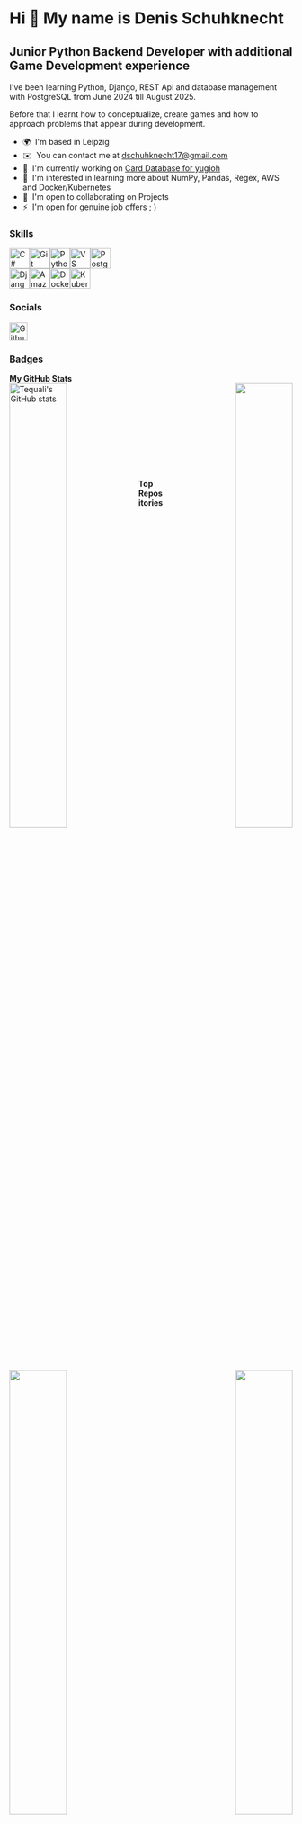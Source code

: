 Hi 👋 My name is Denis Schuhknecht
==================================

Junior Python Backend Developer with additional Game Development experience
---------------------------------------------------------------------------

I've been learning Python, Django, REST Api and database management with PostgreSQL from June 2024 till August 2025.

Before that I learnt how to conceptualize, create games and how to approach problems that appear during development.

* 🌍  I'm based in Leipzig
* ✉️  You can contact me at [dschuhknecht17@gmail.com](mailto:dschuhknecht17@gmail.com)
* 🚀  I'm currently working on [Card Database for yugioh](http://https://github.com/Tequali/Yugioh-Database)
* 🧠  I'm interested in learning more about NumPy, Pandas, Regex, AWS and Docker/Kubernetes
* 🤝  I'm open to collaborating on Projects
* ⚡  I'm open for genuine job offers ; )

### Skills


<p align="left">
<a href="https://docs.microsoft.com/en-us/dotnet/csharp/" target="_blank" rel="noreferrer"><img src="https://raw.githubusercontent.com/danielcranney/readme-generator/main/public/icons/skills/csharp-colored.svg" width="36" height="36" alt="C#" title="C#"/></a><a href="https://git-scm.com/" target="_blank" rel="noreferrer"><img src="https://raw.githubusercontent.com/danielcranney/readme-generator/main/public/icons/skills/git-colored.svg" width="36" height="36" alt="Git" title="Git"/></a><a href="https://www.python.org/" target="_blank" rel="noreferrer"><img src="https://raw.githubusercontent.com/danielcranney/readme-generator/main/public/icons/skills/python-colored.svg" width="36" height="36" alt="Python" title="Python"/></a><a href="https://code.visualstudio.com/" target="_blank" rel="noreferrer"><img src="https://raw.githubusercontent.com/danielcranney/readme-generator/main/public/icons/skills/visualstudiocode-colored.svg" width="36" height="36" alt="VS Code" title="VS Code"/></a><a href="https://www.postgresql.org/" target="_blank" rel="noreferrer"><img src="https://raw.githubusercontent.com/danielcranney/readme-generator/main/public/icons/skills/postgresql-colored.svg" width="36" height="36" alt="PostgreSQL" title="PostgreSQL"/></a>
<br />
<a href="https://www.djangoproject.com/" target="_blank" rel="noreferrer"><img src="https://raw.githubusercontent.com/danielcranney/readme-generator/main/public/icons/skills/django-colored.svg" width="36" height="36" alt="Django" title="Django"/></a><a href="https://aws.amazon.com" target="_blank" rel="noreferrer"><img src="https://github.com/weibeld/aws-icons-svg/blob/main/misc/aws/AWS_32.svg" width="36" height="36" alt="Amazon Web Services" title="Amazon Web Services"/></a><a href="https://www.docker.com/" target="_blank" rel="noreferrer"><img src="https://raw.githubusercontent.com/danielcranney/readme-generator/main/public/icons/skills/docker-colored.svg" width="36" height="36" alt="Docker" title="Docker"/></a><a href="https://kubernetes.io/" target="_blank" rel="noreferrer"><img src="https://raw.githubusercontent.com/danielcranney/readme-generator/main/public/icons/skills/kubernetes-colored.svg" width="36" height="36" alt="Kubernetes" title="Kubernetes"/></a>
</p>


### Socials

<p align="left"> <a href="https://www.github.com/Tequali" target="_blank" rel="noreferrer"> <picture> <source media="(prefers-color-scheme: dark)" srcset="https://raw.githubusercontent.com/danielcranney/readme-generator/main/public/icons/socials/github-dark.svg" /> <source media="(prefers-color-scheme: light)" srcset="https://raw.githubusercontent.com/danielcranney/readme-generator/main/public/icons/socials/github.svg" /> <img src="https://raw.githubusercontent.com/danielcranney/readme-generator/main/public/icons/socials/github.svg" width="32" height="32" alt="Github" title="Github" /> </picture> </a></p>

### Badges
<div>
<b>My GitHub Stats</b>
<div width="100%" align="center">
<a href="http://www.github.com/Tequali" align="left"><img align="left" width="45%" src="https://github-readme-stats.vercel.app/api?username=Tequali&show_icons=true&hide=&count_private=true&title_color=0891b2&text_color=ffffff&icon_color=0891b2&bg_color=1c1917&hide_border=true&show_icons=true" alt="Tequali's GitHub stats" /></a>
<a align="right" href="http://www.github.com/Tequali"><img align="right" width="45%" src="https://github-readme-streak-stats.herokuapp.com/?user=Tequali&stroke=ffffff&background=1c1917&ring=0891b2&fire=0891b2&currStreakNum=ffffff&currStreakLabel=0891b2&sideNums=ffffff&sideLabels=ffffff&dates=ffffff&hide_border=true" /></a><br/>
</div>
</div>
<br/>
<br/>
<br/>
<br/>
<br/>
<br/>
<br/>
<br/>
<br/>

<div>
<b>Top Repositories</b>

<div width="100%" align="center"><a href="https://github.com/Tequali/Yugioh-Database" align="left"><img align="left" width="45%" src="https://github-readme-stats.vercel.app/api/pin/?username=Tequali&repo=Yugioh-Database&title_color=0891b2&text_color=ffffff&icon_color=0891b2&bg_color=1c1917&hide_border=true&locale=en" /></a><a href="https://github.com/Tequali/quiz-with-database-connection" align="right"><img align="right" width="45%" src="https://github-readme-stats.vercel.app/api/pin/?username=Tequali&repo=quiz-with-database-connection&title_color=0891b2&text_color=ffffff&icon_color=0891b2&bg_color=1c1917&hide_border=true&locale=en" /></a></div>
</div>
